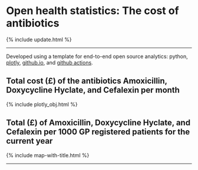 <script src="https://cdn.plot.ly/plotly-latest.min.js"></script>

# Open health statistics: The cost of antibiotics

{% include update.html %}

<hr class="nhsuk-u-margin-top-0 nhsuk-u-margin-bottom-12">

Developed using a template for end-to-end open source analytics: python, [plotly](https://plotly.com/python/), [github.io](https://pages.github.com/), and [github actions](https://github.com/features/actions).

## Total cost (£) of the antibiotics Amoxicillin, Doxycycline Hyclate, and Cefalexin per month 

{% include plotly_obj.html %}

## Total (£) of Amoxicillin, Doxycycline Hyclate, and Cefalexin per 1000 GP registered patients for the current year

{% include map-with-title.html %}

<hr class="nhsuk-u-margin-top-0 nhsuk-u-margin-bottom-12">
